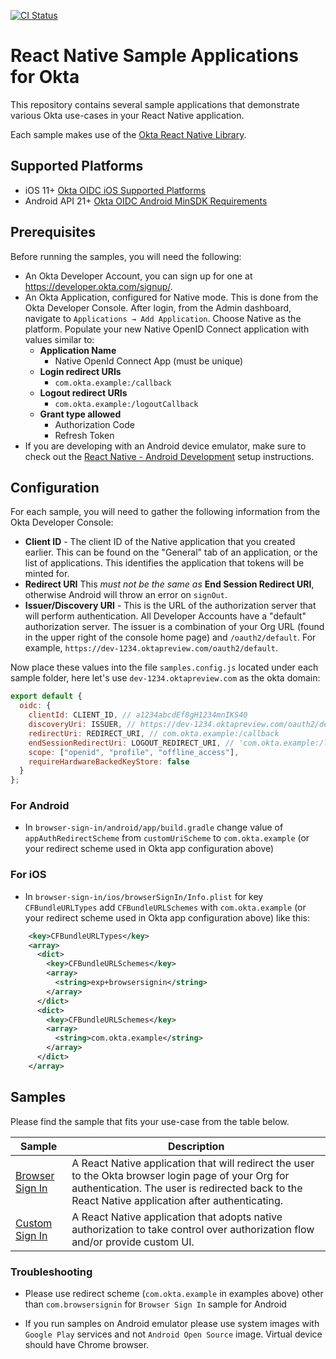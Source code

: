 [![CI Status](https://travis-ci.com/okta/samples-js-react-native.svg?branch=master)](https://travis-ci.com/github/okta/samples-js-react-native)

# React Native Sample Applications for Okta

This repository contains several sample applications that demonstrate various Okta use-cases in your React Native application.

Each sample makes use of the [Okta React Native Library](https://github.com/okta/okta-react-native).

## Supported Platforms
- iOS 11+ [Okta OIDC iOS Supported Platforms](https://github.com/okta/okta-oidc-ios#supported-platforms)
- Android API 21+ [Okta OIDC Android MinSDK Requirements](https://github.com/okta/okta-oidc-android#requirements)

## Prerequisites

Before running the samples, you will need the following:

* An Okta Developer Account, you can sign up for one at <https://developer.okta.com/signup/>.
* An Okta Application, configured for Native mode. This is done from the Okta Developer Console. After login, from the Admin dashboard, navigate to `Applications → Add Application`. Choose Native as the platform. Populate your new Native OpenID Connect application with values similar to:
  * **Application Name** 
    * Native OpenId Connect App (must be unique)
  * **Login redirect URIs**
    * `com.okta.example:/callback`
  * **Logout redirect URIs**
    * `com.okta.example:/logoutCallback`
  * **Grant type allowed**
    * Authorization Code
    * Refresh Token
* If you are developing with an Android device emulator, make sure to check out the [React Native - Android Development](https://reactnative.dev/docs/environment-setup) setup instructions.

## Configuration

For each sample, you will need to gather the following information from the Okta Developer Console:

* **Client ID** - The client ID of the Native application that you created earlier. This can be found on the "General" tab of an application, or the list of applications.  This identifies the application that tokens will be minted for.
* **Redirect URI** This _must not be the same as_ **End Session Redirect URI**, otherwise Android will throw an error on `signOut`.
* **Issuer/Discovery URI** - This is the URL of the authorization server that will perform authentication.  All Developer Accounts have a "default" authorization server.  The issuer is a combination of your Org URL (found in the upper right of the console home page) and `/oauth2/default`. For example, `https://dev-1234.oktapreview.com/oauth2/default`.

Now place these values into the file `samples.config.js` located under each sample folder, here let's use `dev-1234.oktapreview.com` as the okta domain:

```javascript
export default {
  oidc: {
    clientId: CLIENT_ID, // a1234abcdEf8gH1234mnIKS40
    discoveryUri: ISSUER, // https://dev-1234.oktapreview.com/oauth2/default
    redirectUri: REDIRECT_URI, // com.okta.example:/callback
    endSessionRedirectUri: LOGOUT_REDIRECT_URI, // 'com.okta.example:/logoutCallback',
    scope: ["openid", "profile", "offline_access"],
    requireHardwareBackedKeyStore: false
  }
};
```

### For Android

* In `browser-sign-in/android/app/build.gradle` change value of `appAuthRedirectScheme` from `customUriScheme` to `com.okta.example` (or your redirect scheme used in Okta app configuration above)

### For iOS

* In `browser-sign-in/ios/browserSignIn/Info.plist` for key `CFBundleURLTypes` add `CFBundleURLSchemes` with `com.okta.example` (or your redirect scheme used in Okta app configuration above) like this:
```xml
    <key>CFBundleURLTypes</key>
    <array>
      <dict>
        <key>CFBundleURLSchemes</key>
        <array>
          <string>exp+browsersignin</string>
        </array>
      </dict>
      <dict>
        <key>CFBundleURLSchemes</key>
        <array>
          <string>com.okta.example</string>
        </array>
      </dict>
    </array>
```

## Samples

Please find the sample that fits your use-case from the table below.

| Sample | Description |
|--------|-------------|
| [Browser Sign In](/browser-sign-in) | A React Native application that will redirect the user to the Okta browser login page of your Org for authentication.  The user is redirected back to the React Native application after authenticating. |
| [Custom Sign In](/custom-sign-in) | A React Native application that adopts native authorization to take control over authorization flow and/or provide custom UI. |

[Okta React Native Library]: https://github.com/okta/okta-oidc-js/tree/master/packages/okta-react-native

### Troubleshooting

* Please use redirect scheme (`com.okta.example` in examples above) other than `com.browsersignin` for `Browser Sign In` sample for Android

* If you run samples on Android emulator please use system images with `Google Play` services and not `Android Open Source` image. Virtual device should have Chrome browser.
